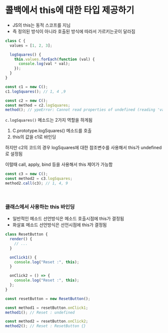 # 콜백에서 this에 대한 타입 제공하기

- JS의 this는 동적 스코프를 지님
- 즉 정의된 방식이 아니라 호출된 방식에 따라서 가르키는곳이 달라짐

```ts
class C {
  values = [1, 2, 3];

  logSquares() {
    this.values.forEach(function (val) {
      console.log(val * val);
    });
  }
}

const c1 = new C();
c1.logSquares(); // 1, 4 ,9

const c2 = new C();
const method = c2.logSquares;
method(); // ypeError: Cannot read properties of undefined (reading 'values')
```

`c.logSquares()` 메소드는 2가지 역할을 하게됨

1. C.prototype.logSquares() 메소드를 호출
2. this의 값을 c1로 바인딩

하지만 c2의 코드의 경우 logSquares에 대한 참조변수를 사용해서 this가 undefined로 설정됨

이럴때 call, apply, bind 등을 사용해서 this 제어가 가능함

```ts
const c3 = new C();
const method2 = c3.logSquares;
method2.call(c3); // 1, 4, 9
```

<br/>

### 클래스에서 사용하는 this 바인딩

- 일반적인 메소드 선언방식은 메소드 호출시점에 this가 결정됨
- 화살표 메소드 선언방식은 선언시점에 this가 결정됨

```ts
class ResetButton {
  render() {
    // ...
  }

  onClick1() {
    console.log("Reset :", this);
  }

  onClick2 = () => {
    console.log("Reset :", this);
  };
}

const resetButton = new ResetButton();

const method1 = resetButton.onClick1;
method1(); // Reset : undefined

const method2 = resetButton.onClick2;
method2(); // Reset : ResetButton {}
```
